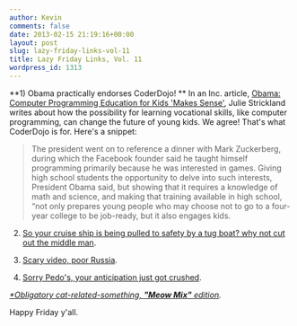 ```yaml
---
author: Kevin
comments: false
date: 2013-02-15 21:19:16+00:00
layout: post
slug: lazy-friday-links-vol-11
title: Lazy Friday Links, Vol. 11
wordpress_id: 1313
---
```


**1) Obama practically endorses CoderDojo! ** In an Inc. article, [Obama: Computer Programming Education for Kids 'Makes Sense'](http://dashes.com/anil/2012/12/the-web-we-lost.html), Julie Strickland writes about how the possibility for learning vocational skills, like computer programming, can change the future of young kids. We agree! That's what CoderDojo is for. Here's a snippet:



> The president went on to reference a dinner with Mark Zuckerberg, during which the Facebook founder said he taught himself programming primarily because he was interested in games. Giving high school students the opportunity to delve into such interests, President Obama said, but showing that it requires a knowledge of math and science, and making that training available in high school, “not only prepares young people who may choose not to go to a four-year college to be job-ready, but it also engages kids.


2) [So your cruise ship is being pulled to safety by a tug boat? why not cut out the middle man](http://bit.ly/Uo594e).

3) [Scary video, poor Russia](http://www.guardian.co.uk/world/video/2013/feb/15/meteor-shards-russia-explosion-video).

4) [Sorry Pedo's, your anticipation just got crushed](http://techcrunch.com/2013/02/14/graph-search-safety/).

_[*Obligatory cat-related-something, **"Meow Mix"** edition](http://lovemeow.com/wp-content/uploads/2012/04/3DqoH.jpg)._

Happy Friday y'all.
